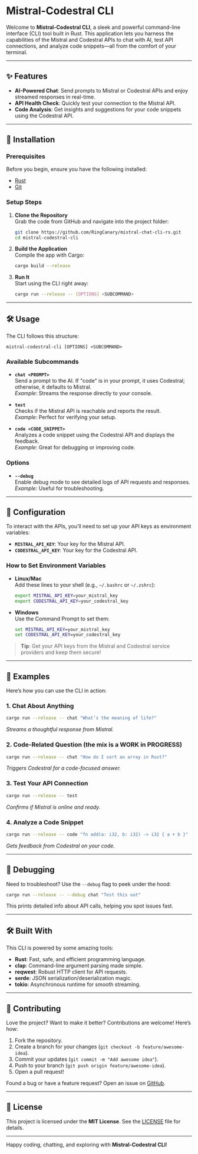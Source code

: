 # Mistral-Codestral CLI

Welcome to **Mistral-Codestral CLI**, a sleek and powerful command-line interface (CLI) tool built in Rust. This application lets you harness the capabilities of the Mistral and Codestral APIs to chat with AI, test API connections, and analyze code snippets—all from the comfort of your terminal.

---

## ✨ Features

- **AI-Powered Chat**: Send prompts to Mistral or Codestral APIs and enjoy streamed responses in real-time.
- **API Health Check**: Quickly test your connection to the Mistral API.
- **Code Analysis**: Get insights and suggestions for your code snippets using the Codestral API.

---

## 🚀 Installation

### Prerequisites

Before you begin, ensure you have the following installed:
- [Rust](https://www.rust-lang.org/tools/install)
- [Git](https://git-scm.com/downloads)

### Setup Steps

1. **Clone the Repository**  
   Grab the code from GitHub and navigate into the project folder:
   ```bash
   git clone https://github.com/RingCanary/mistral-chat-cli-rs.git
   cd mistral-codestral-cli
   ```

2. **Build the Application**  
   Compile the app with Cargo:
   ```bash
   cargo build --release
   ```

3. **Run It**  
   Start using the CLI right away:
   ```bash
   cargo run --release -- [OPTIONS] <SUBCOMMAND>
   ```

---

## 🛠️ Usage

The CLI follows this structure:
```
mistral-codestral-cli [OPTIONS] <SUBCOMMAND>
```

### Available Subcommands

- **`chat <PROMPT>`**  
  Send a prompt to the AI. If "code" is in your prompt, it uses Codestral; otherwise, it defaults to Mistral.  
  _Example_: Streams the response directly to your console.

- **`test`**  
  Checks if the Mistral API is reachable and reports the result.  
  _Example_: Perfect for verifying your setup.

- **`code <CODE_SNIPPET>`**  
  Analyzes a code snippet using the Codestral API and displays the feedback.  
  _Example_: Great for debugging or improving code.

### Options

- **`--debug`**  
  Enable debug mode to see detailed logs of API requests and responses.  
  _Example_: Useful for troubleshooting.

---

## 🔑 Configuration

To interact with the APIs, you’ll need to set up your API keys as environment variables:

- **`MISTRAL_API_KEY`**: Your key for the Mistral API.
- **`CODESTRAL_API_KEY`**: Your key for the Codestral API.

### How to Set Environment Variables

- **Linux/Mac**  
  Add these lines to your shell (e.g., `~/.bashrc` or `~/.zshrc`):
  ```bash
  export MISTRAL_API_KEY=your_mistral_key
  export CODESTRAL_API_KEY=your_codestral_key
  ```

- **Windows**  
  Use the Command Prompt to set them:
  ```cmd
  set MISTRAL_API_KEY=your_mistral_key
  set CODESTRAL_API_KEY=your_codestral_key
  ```

> **Tip**: Get your API keys from the Mistral and Codestral service providers and keep them secure!

---

## 🌟 Examples

Here’s how you can use the CLI in action:

### 1. Chat About Anything
```bash
cargo run --release -- chat "What’s the meaning of life?"
```
_Streams a thoughtful response from Mistral._

### 2. Code-Related Question (the mix is a WORK in PROGRESS)
```bash
cargo run --release -- chat "How do I sort an array in Rust?"
```
_Triggers Codestral for a code-focused answer._

### 3. Test Your API Connection
```bash
cargo run --release -- test
```
_Confirms if Mistral is online and ready._

### 4. Analyze a Code Snippet
```bash
cargo run --release -- code "fn add(a: i32, b: i32) -> i32 { a + b }"
```
_Gets feedback from Codestral on your code._

---

## 🐞 Debugging

Need to troubleshoot? Use the `--debug` flag to peek under the hood:
```bash
cargo run --release -- --debug chat "Test this out"
```
This prints detailed info about API calls, helping you spot issues fast.

---

## 🛠️ Built With

This CLI is powered by some amazing tools:
- **Rust**: Fast, safe, and efficient programming language.
- **clap**: Command-line argument parsing made simple.
- **reqwest**: Robust HTTP client for API requests.
- **serde**: JSON serialization/deserialization magic.
- **tokio**: Asynchronous runtime for smooth streaming.

---

## 🤝 Contributing

Love the project? Want to make it better? Contributions are welcome! Here’s how:
1. Fork the repository.
2. Create a branch for your changes (`git checkout -b feature/awesome-idea`).
3. Commit your updates (`git commit -m "Add awesome idea"`).
4. Push to your branch (`git push origin feature/awesome-idea`).
5. Open a pull request!

Found a bug or have a feature request? Open an issue on [GitHub](https://github.com/RingCanary/mistral-chat-cli-rs/issues).

---

## 📜 License

This project is licensed under the **MIT License**. See the [LICENSE](LICENSE) file for details.

---

Happy coding, chatting, and exploring with **Mistral-Codestral CLI**!
